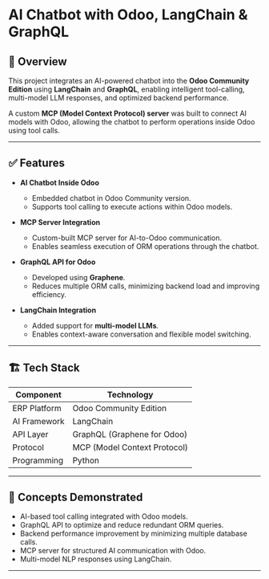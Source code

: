 # AI Chatbot with Odoo, LangChain & GraphQL

## 📌 Overview
This project integrates an AI-powered chatbot into the **Odoo Community Edition** using **LangChain** and **GraphQL**, enabling intelligent tool-calling, multi-model LLM responses, and optimized backend performance.

A custom **MCP (Model Context Protocol) server** was built to connect AI models with Odoo, allowing the chatbot to perform operations inside Odoo using tool calls.

---

## ✅ Features

- **AI Chatbot Inside Odoo**
  - Embedded chatbot in Odoo Community version.
  - Supports tool calling to execute actions within Odoo models.

- **MCP Server Integration**
  - Custom-built MCP server for AI-to-Odoo communication.
  - Enables seamless execution of ORM operations through the chatbot.

- **GraphQL API for Odoo**
  - Developed using **Graphene**.
  - Reduces multiple ORM calls, minimizing backend load and improving efficiency.

- **LangChain Integration**
  - Added support for **multi-model LLMs**.
  - Enables context-aware conversation and flexible model switching.

---

## 🏗️ Tech Stack

| Component     | Technology                     |
|---------------|----------------------------------|
| ERP Platform  | Odoo Community Edition          |
| AI Framework  | LangChain                       |
| API Layer     | GraphQL (Graphene for Odoo)     |
| Protocol      | MCP (Model Context Protocol)    |
| Programming   | Python                          |

---

## 🧠 Concepts Demonstrated

- AI-based tool calling integrated with Odoo models.
- GraphQL API to optimize and reduce redundant ORM queries.
- Backend performance improvement by minimizing multiple database calls.
- MCP server for structured AI communication with Odoo.
- Multi-model NLP responses using LangChain.

---
